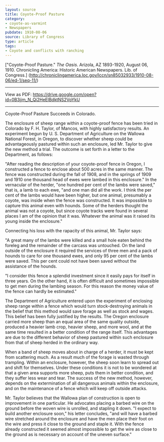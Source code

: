 ```yaml
---
layout: source
title: Coyote-Proof Pasture
category: 
- coyote-as-varmint
- Newspapers
pubdate: 1910-08-06
source: Library of Congress
type: article
tags:
- Coyote and conflicts with ranching
---
```

["Coyote-Proof Pasture." *The Oasis*. Arizola, AZ 1893-1920, August 06, 1910. Chronicling America: Historic American Newspapers. Lib. of Congress.] (http://chroniclingamerica.loc.gov/lccn/sn85032933/1910-08-06/ed-1/seq-11/)

***
View as PDF: https://drive.google.com/open?id=0B3jjm_N_Qi2HeElBdktNS2VoYkU
***
Coyote-Proof Pasture Succeeds in Colorado.

The enclosure of sheep range within a coyote-proof fence has been tried in Colorado by F. H. Taylor, of Mancos, with highly satisfactory results. An experiment begun by U. S. Department of Agriculture on the Wallowa National Forest, in Oregon, to discover whether sheep could be advantageously pastured within such an enclosure, led Mr. Taylor to give the new method a trial. The outcome is set forth in a letter to the Department, as follows:

"After reading the description of your coyote-proof fence in Oregon, I constructed a fence to enclose about 500 acres in the same manner. The fence was constructed during the fall of 1908, and in the springs of 1909 and 1910 one thousand head of ewes were lambed in this enclosure." In the vernacular of the herder, "one hundred per cent of the lambs were saved," that is, a lamb to each ewe, "and one man did all the work. I think the per cent of the lambs would have been higher, but one animal, presumably a coyote, was inside when the fence was constructed. It was impossible to capture this animal even with hounds. Some of the herders thought the animal was not a coyote, but since coyote tracks were found in several places I am of the opinion that it was. Whatever the animal was it raised its young inside the enclosure."

Connecting his loss with the rapacity of this animal, Mr. Taylor says:

"A great many of the lambs were killed and a small hole eaten behind the foreleg and the remainder of the carcass was untouched. On the land outside of the enclosure it required the services of three men and a pack of hounds to care for one thousand ewes, and only 95 per cent of the lambs were saved. This per cent could not have been saved without the assistance of the hounds.

"I consider this fence a splendid investment since it easily pays for itself in three years. On the other hand, it is often difficult and sometimes impossible to get men during the lambing season. For this reason the money value of the fence can hardly be estimated."

The Department of Agriculture entered upon the experiment of enclosing sheep range within a fence which would turn stock-destroying animals in the belief that this method would save forage as well as stock and wages. This belief has been fully justified by the results. The Oregon enclosure carried more sheep than an equal area of the same quality outside, produced a heavier lamb crop, heavier sheep, and more wool, and at the same time resulted in a better condition of the range itself. This advantages are due to the different behavior of sheep pastured within such enclosure from that of sheep herded in the ordinary way.

When a band of sheep moves about in charge of a herder, it must be kept from scattering much. As a result much of the forage is wasted through trampling. Within an enclosure, however, the sheep soon learn to spread out and shift for themselves. Under these conditions it is not to be wondered at that a given area supports more sheep, puts them in better condition, and they suffer less wear and tear. The success of the new method, however, depends on the extermination of all dangerous animals within the enclosure, and on the maintenance of a fence which will keep off outside attacks.

Mr. Taylor believes that the Wallowa plan of construction is open to improvement in one particular. He advocates placing a barbed wire on the ground before the woven wire is unrolled, and stapling it down. "I expect to build another enclosure soon," his letter concludes, "and will have a barbed wire stretched around the enclosure and have the men place their foot on the wire and press it close to the ground and staple it. With the fence already constructed it seemed almost impossible to get the wire as close to the ground as is necessary on account of the uneven surface."
